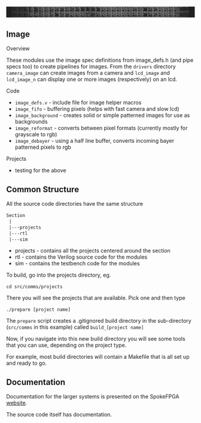 ![](/docs/assets/images/spokefpga_banner_thin.png)

## Image

Overview

These modules use the image spec definitions from image_defs.h (and pipe specs too) to create pipelines
for images. From the `drivers` directory `camera_image` can create images from a camera and `lcd_image` and
`lcd_image_n` can display one or more images (respectively) on an lcd.

Code

- `image_defs.v` - include file for image helper macros
- `image_fifo` - buffering pixels (helps with fast camera and slow lcd)
- `image_background` - creates solid or simple patterned images for use as backgrounds
- `image_reformat` - converts between pixel formats (currently mostly for grayscale to rgb)
- `image_debayer` - using a half line buffer, converts incoming bayer patterned pixels to rgb

Projects

- testing for the above

## Common Structure

All the source code directories have the same structure

```
Section
 |
 |---projects
 |---rtl
 |---sim
```

- projects - contains all the projects centered around the section
- rtl - contains the Verilog source code for the modules
- sim - contains the testbench code for the modules

To build, go into the projects directory, eg.

```
cd src/comms/projects
```

There you will see the projects that are available.  Pick one and then type

```
./prepare [project name]
```

The `prepare` script creates a .gitignored build directory in the sub-directory
(`src/comms` in this example) called `build_[project name]`

Now, if you navigate into this new build directory you will see some tools that you can use, depending on the project type.

For example, most build directories will contain a Makefile that is all set up and ready to go.

## Documentation

Documentation for the larger systems is presented on the SpokeFPGA [website](http://localhost:4000/spokefpga/#top).

The source code itself has documentation.



